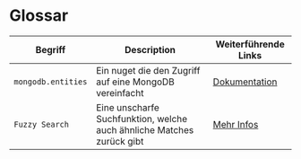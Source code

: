 Glossar
=================

| Begriff                   | Description                                            | Weiterführende Links       |
| --------------------------| ------------------------------------------------------ |----------------------------|
| `mongodb.entities`        | Ein nuget die den Zugriff auf eine MongoDB vereinfacht | [Dokumentation](https://mongodb-entities.com/wiki/Get-Started.html)|
| `Fuzzy Search`            | Eine unscharfe Suchfunktion, welche auch ähnliche Matches zurück gibt  |  [Mehr Infos](https://www.techopedia.com/definition/7356/fuzzy-search)       |